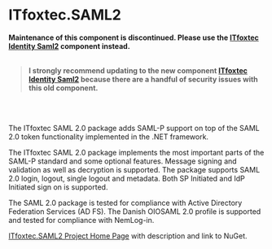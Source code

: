 # ITfoxtec.SAML2

<strong>Maintenance of this component is discontinued. Please use the <a href="https://itfoxtec.com/identitysaml2">ITfoxtec Identity Saml2</a> component instead.</strong> 
<br /><br />

> <strong>I strongly recommend updating to the new component <a href="https://itfoxtec.com/identitysaml2">ITfoxtec Identity Saml2</a> because there are a handful of security issues with this old component.</strong>
  
<br /><br />

The ITfoxtec SAML 2.0 package adds SAML-P support on top of the SAML 2.0 token functionality implemented in the .NET framework.

The ITfoxtec SAML 2.0 package implements the most important parts of the SAML-P standard and some optional features. Message signing and validation as well as decryption is supported. The package supports SAML 2.0 login, logout, single logout and metadata. Both SP Initiated and IdP Initiated sign on is supported. 

The SAML 2.0 package is tested for compliance with Active Directory Federation Services (AD FS). 
The Danish OIOSAML 2.0 profile is supported and tested for compliance with NemLog-in. 

<a href="https://itfoxtec.com/Saml2">ITfoxtec.SAML2 Project Home Page</a> with description and link to NuGet.
